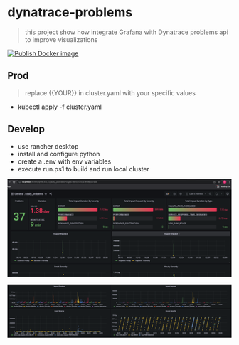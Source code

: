 # dynatrace-problems

> this project show how integrate Grafana with Dynatrace problems api to improve visualizations

[![Publish Docker image](https://github.com/heimdall-lab/dynatrace-grafana-beagle/actions/workflows/pipeline.yaml/badge.svg)](https://github.com/heimdall-lab/dynatrace-grafana-beagle/actions/workflows/pipeline.yaml)

## Prod 

> replace {{YOUR}} in cluster.yaml with your specific values 

*  kubectl apply -f cluster.yaml

## Develop

* use rancher desktop 
* install and configure python
* create a .env with env variables 
* execute run.ps1 to build and run local cluster 

![Alt text](sample.png?raw=true "Sample dashboard")


![Alt text](sample2.png?raw=true "Sample 2 dashboard")
